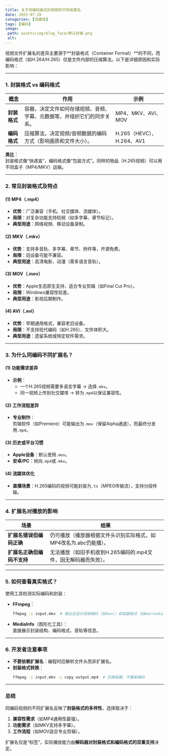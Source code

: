 ```yaml
---
title: 关于同编码格式的视频的不同拓展名
date: 2025-07-28
categories: [流媒体]
tags: [编码]
image:
 path: assets/img/blog_face/默认封面.png
 alt:
---
```

视频文件扩展名的差异主要源于**封装格式（Container Format）**的不同，而编码格式（如H.264/H.265）仅是文件内部的压缩算法。以下是详细原因和实际影响：

---

### **1. 封装格式 vs 编码格式**

| **概念**     | **作用**                                                                 | **示例**                  |
| ------------ | ------------------------------------------------------------------------ | ------------------------- |
| **封装格式** | 容器，决定文件如何存储视频、音频、字幕、元数据等，并组织它们的同步关系。 | MP4、MKV、AVI、MOV        |
| **编码格式** | 压缩算法，决定视频/音频数据的编码方式（影响画质和文件大小）。            | H.265（HEVC）、H.264、AV1 |

**类比**：  
封装格式像“快递盒”，编码格式像“包装方式”。同样的物品（H.265视频）可以用不同盒子（MP4/MKV）运输。

---

### **2. 常见封装格式及特点**
#### **(1) MP4（.mp4）**
- **优势**：广泛兼容（手机、社交媒体、流媒体）。  
- **局限**：对复杂功能支持较弱（如多字幕、章节标记）。  
- **典型用途**：网络视频、移动设备录制。

#### **(2) MKV（.mkv）**
- **优势**：支持多音轨、多字幕、章节、附件等，开源免费。  
- **局限**：旧设备可能不兼容。  
- **典型用途**：高清电影、动漫（需多语言音轨）。

#### **(3) MOV（.mov）**
- **优势**：Apple生态原生支持，适合专业剪辑（如Final Cut Pro）。  
- **局限**：Windows兼容性较差。  
- **典型用途**：影视后期制作。

#### **(4) AVI（.avi）**
- **优势**：早期通用格式，兼容老旧设备。  
- **局限**：不支持现代编码（如H.265）、文件体积大。  
- **典型用途**：遗留系统或特定软件需求。

---

### **3. 为什么同编码不同扩展名？**
#### **(1) 功能需求差异**
- **示例**：  
  - 一个H.265视频需要多语言字幕 → 选择`.mkv`。  
  - 同一视频上传到社交媒体 → 转为`.mp4`以保证兼容性。

#### **(2) 工作流程差异**
- **专业制作**：  
  剪辑软件（如Premiere）可能输出为`.mov`（保留Alpha通道），而最终分发用`.mp4`。

#### **(3) 历史或平台习惯**
- **Apple设备**：默认使用`.mov`。  
- **安卓/PC**：倾向`.mp4`或`.mkv`。

#### **(4) 流媒体优化**
- **直播场景**：H.265编码的视频可能封装为`.ts`（MPEG传输流），支持分段传输。

---

### **4. 扩展名对播放的影响**

| **场景**                   | **结果**                                                          |
| -------------------------- | ----------------------------------------------------------------- |
| **扩展名错误但编码正确**   | 仍可播放（播放器根据文件头识别实际格式，如MP4改名为.abc仍能播）。 |
| **扩展名正确但编码不支持** | 无法播放（如旧手机收到H.265编码的.mp4文件，因无解码器而失败）。   |

---

### **5. 如何查看真实格式？**
使用工具检测实际编码和封装：  
- **FFmpeg**：  
  ```bash
  ffmpeg -i input.mkv  # 输出会显示视频编码（如hevc）和容器格式（如matroska）
  ```
- **MediaInfo**（图形化工具）：  
  直接展示封装结构、编码格式、音轨等信息。

---

### **6. 开发者注意事项**
- **不要依赖扩展名**：编程时应解析文件头而非扩展名。  
- **封装格式转换**：  
  ```bash
  ffmpeg -i input.mkv -c copy output.mp4  # 仅换容器，不重新编码
  ```

---

### **总结**
同编码视频的不同扩展名反映了**封装格式的多样性**，选择取决于：  
1. **兼容性需求**（如MP4通用性最强）。  
2. **功能需求**（如MKV支持多字幕）。  
3. **工作流程**（如MOV适合专业剪辑）。  

扩展名仅是“标签”，实际播放能力由**解码器对封装格式和编码格式的双重支持**决定。
